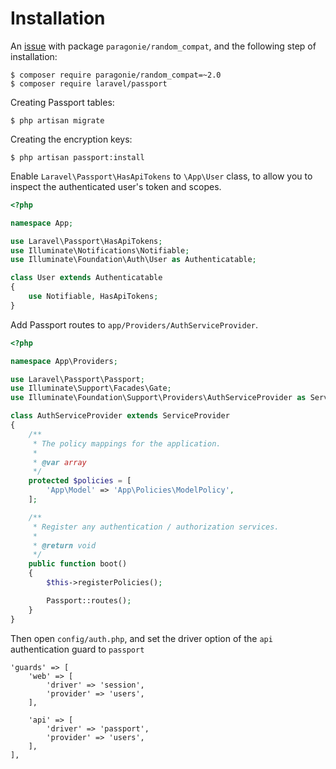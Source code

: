 # Installation

An [issue](https://github.com/laravel/passport/issues/774#issuecomment-406830218) with package `paragonie/random_compat`, and the following step of installation:

```
$ composer require paragonie/random_compat=~2.0
$ composer require laravel/passport
```

Creating Passport tables:

```
$ php artisan migrate
```

Creating the encryption keys:

```
$ php artisan passport:install
```

Enable `Laravel\Passport\HasApiTokens` to `\App\User` class, to allow you to inspect the authenticated user's token and scopes.

```php
<?php

namespace App;

use Laravel\Passport\HasApiTokens;
use Illuminate\Notifications\Notifiable;
use Illuminate\Foundation\Auth\User as Authenticatable;

class User extends Authenticatable
{
    use Notifiable, HasApiTokens;
}
``` 

Add Passport routes to `app/Providers/AuthServiceProvider`.

```php
<?php

namespace App\Providers;

use Laravel\Passport\Passport;
use Illuminate\Support\Facades\Gate;
use Illuminate\Foundation\Support\Providers\AuthServiceProvider as ServiceProvider;

class AuthServiceProvider extends ServiceProvider
{
    /**
     * The policy mappings for the application.
     *
     * @var array
     */
    protected $policies = [
        'App\Model' => 'App\Policies\ModelPolicy',
    ];

    /**
     * Register any authentication / authorization services.
     *
     * @return void
     */
    public function boot()
    {
        $this->registerPolicies();

        Passport::routes();
    }
}
```

Then open `config/auth.php`, and set the driver option of the `api` authentication guard to `passport`

```
'guards' => [
    'web' => [
        'driver' => 'session',
        'provider' => 'users',
    ],

    'api' => [
        'driver' => 'passport',
        'provider' => 'users',
    ],
],
```